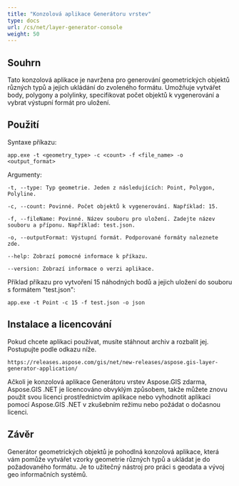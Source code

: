 ```yaml
---
title: "Konzolová aplikace Generátoru vrstev"
type: docs
url: /cs/net/layer-generator-console
weight: 50
---
```


## Souhrn

Tato konzolová aplikace je navržena pro generování geometrických objektů různých typů a jejich ukládání do zvoleného formátu. Umožňuje vytvářet body, polygony a polylinky, specifikovat počet objektů k vygenerování a vybrat výstupní formát pro uložení.

## Použití

Syntaxe příkazu:

```
app.exe -t <geometry_type> -c <count> -f <file_name> -o <output_format>
```

Argumenty:

```
-t, --type: Typ geometrie. Jeden z následujících: Point, Polygon, Polyline.

-c, --count: Povinné. Počet objektů k vygenerování. Například: 15.

-f, --fileName: Povinné. Název souboru pro uložení. Zadejte název souboru a příponu. Například: test.json.

-o, --outputFormat: Výstupní formát. Podporované formáty naleznete zde.

--help: Zobrazí pomocné informace k příkazu.

--version: Zobrazí informace o verzi aplikace.
```

Příklad příkazu pro vytvoření 15 náhodných bodů a jejich uložení do souboru s formátem "test.json":

```
app.exe -t Point -c 15 -f test.json -o json
```

## Instalace a licencování

Pokud chcete aplikaci používat, musíte stáhnout archiv a rozbalit jej. Postupujte podle odkazu níže.

```
https://releases.aspose.com/gis/net/new-releases/aspose.gis-layer-generator-application/
```

Ačkoli je konzolová aplikace Generátoru vrstev Aspose.GIS zdarma, Aspose.GIS .NET je licencováno obvyklým způsobem, takže můžete znovu použít svou licenci prostřednictvím aplikace nebo vyhodnotit aplikaci pomocí Aspose.GIS .NET v zkušebním režimu nebo požádat o dočasnou licenci.

## Závěr

Generátor geometrických objektů je pohodlná konzolová aplikace, která vám pomůže vytvářet vzorky geometrie různých typů a ukládat je do požadovaného formátu. Je to užitečný nástroj pro práci s geodata a vývoj geo informačních systémů.
